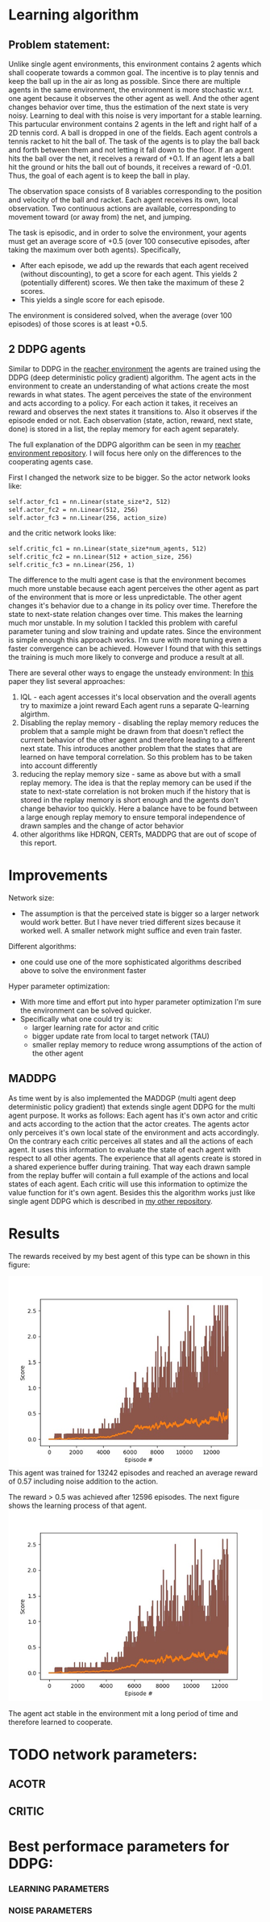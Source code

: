 # Learning algorithm
## Problem statement:
Unlike single agent environments, this environment contains 2 agents which shall cooperate towards a
common goal. The incentive is to play tennis and keep the ball up in the air as long as possible.
Since there are multiple agents in the same environment, the environment is more stochastic w.r.t. one
agent because it observes the other agent as well. And the other agent changes behavior over time, thus
the estimation of the next state is very noisy. Learning to deal with this noise is very important for
a stable learning.
This partucular environment contains 2 agents in the left and right half of a 2D tennis cord. A ball
is dropped in one of the fields. Each agent controls a tennis racket to hit the ball of. The task of
the agents is to play the ball back and forth between them and not letting it fall down to the floor.
If an agent hits the ball over the net, it receives a reward of +0.1. If an agent lets a ball hit the
 ground or hits the ball out of bounds, it receives a reward of -0.01. Thus, the goal of each agent is
 to keep the ball in play.

The observation space consists of 8 variables corresponding to the position and velocity of the ball and
racket. Each agent receives its own, local observation. Two continuous actions are available,
corresponding to movement toward (or away from) the net, and jumping.

The task is episodic, and in order to solve the environment, your agents must get an average score of
+0.5 (over 100 consecutive episodes, after taking the maximum over both agents). Specifically,
- After each episode, we add up the rewards that each agent received (without discounting), to get a
score for each agent. This yields 2 (potentially different) scores. We then take the maximum of these 2
scores.
- This yields a single score for each episode.

The environment is considered solved, when the average (over 100 episodes) of those scores is at least +0.5.

## 2 DDPG agents
Similar to DDPG in the [reacher environment](https://github.com/sk-stm/RL_robot_arm_control) the agents are
trained using the DDPG (deep deterministic policy gradient) algorithm. The agent acts in the environment to create
an understanding of what actions create the most rewards in what states. The agent perceives the state of the
environment and acts according to a policy. For each action it takes, it receives an reward and observes the next
states it transitions to. Also it observes if the episode ended or not.
Each observation (state, action, reward, next state, done) is stored in a list, the replay memory for each agent
separately.

The full explanation of the DDPG algorithm can be seen in my
[reacher environment repository](https://github.com/sk-stm/RL_robot_arm_control/blob/main/Report.md). I will
focus here only on the differences to the cooperating agents case.

First I changed the network size to be bigger. So the actor network looks like:
```
self.actor_fc1 = nn.Linear(state_size*2, 512)
self.actor_fc2 = nn.Linear(512, 256)
self.actor_fc3 = nn.Linear(256, action_size)
```

and the critic network looks like:
```
self.critic_fc1 = nn.Linear(state_size*num_agents, 512)
self.critic_fc2 = nn.Linear(512 + action_size, 256)
self.critic_fc3 = nn.Linear(256, 1)
```

The difference to the multi agent case is that the environment becomes much more unstable because each agent
perceives the other agent as part of the environment that is more or less unpredictable. The other agent
changes it's behavior due to a change in its policy over time. Therefore the state to next-state relation
changes over time. This makes the learning much mor unstable. In my solution I tackled this problem with
careful parameter tuning and slow training and update rates. Since the environment is simple enough this
approach works. I'm sure with more tuning even a faster convergence can be achieved. However I found that
with this settings the training is much more likely to converge and produce a result at all.

There are several other ways to engage the unsteady environment: In [this](https://arxiv.org/pdf/1908.03963.pdf)
paper they list several approaches:

1. IQL - each agent accesses it's local observation and the overall agents try to maximize a joint reward
Each agent runs a separate Q-learning algirthm.
2. Disabling the replay memory - disabling the replay memory reduces the problem that a sample might be drawn
from that doesn't reflect the current behavior of the other agent and therefore leading to a different next state.
This introduces another problem that the states that are learned on have temporal correlation. So this problem
has to be taken into account differently
3. reducing the replay memory size - same as above but with a small replay memory. The idea is that the replay memory
can be used if the state to next-state correlation is not broken much if the history that is stored in the replay memory
is short enough and the agents don't change behavior too quickly. Here a balance have to be found between a large
enough replay memory to ensure temporal independence of drawn samples and the change of actor behavior
4. other algorithms like HDRQN, CERTs, MADDPG that are out of scope of this report.

# Improvements
Network size:
- The assumption is that the perceived state is bigger so a larger network would work better. But I have never
tried different sizes because it worked well. A smaller network might suffice and even train faster.

Different algorithms:
- one could use one of the more sophisticated algorithms described above to solve the environment faster

Hyper parameter optimization:
- With more time and effort put into hyper parameter optimization I'm sure the environment can be solved quicker.
- Specifically what one could try is:
    - larger learning rate for actor and critic
    - bigger update rate from local to target network (TAU)
    - smaller replay memory to reduce wrong assumptions of the action of the other agent

## MADDPG
As time went by is also implemented the MADDGP (multi agent deep deterministic policy gradient) that extends
single agent DDPG for the multi agent purpose. It works as follows:
Each agent has it's own actor and critic and acts according to the action that the actor creates. The
agents actor only perceives it's own local state of the environment and acts accordingly. On the contrary
 each critic perceives all states and all the actions of each agent. It uses this information to evaluate
 the state of each agent with respect to all other agents. The experience that all agents create is stored
 in a shared experience buffer during training. That way each drawn sample from the replay buffer will
 contain a full example of the actions and local states of each agent. Each critic will use this
 information to optimize the value function for it's own agent.
Besides this the algorithm works just like single agent DDPG which is described in
[my other repository](https://github.com/sk-stm/RL_robot_arm_control/blob/main/Report.md).

# Results
The rewards received by my best agent of this type can be shown in this figure:

![Best performance over all](DDPG_TENNIS/best_solve_agent_1/score_plot_13242.jpg)
This agent was trained for 13242 episodes and reached an average reward of 0.57 including noise addition to the action.

The reward > 0.5 was achieved after 12596 episodes. The next figure shows the learning process of that agent.
![Earlies solution to the environment](DDPG_TENNIS/earliest_solve_agent_1/score_plot_12596.jpg)

The agent act stable in the environment mit a long period of time and therefore learned to cooperate.


# TODO network parameters:
## ACOTR
## CRITIC



# Best performace parameters for DDPG:
### LEARNING PARAMETERS


### NOISE PARAMETERS
